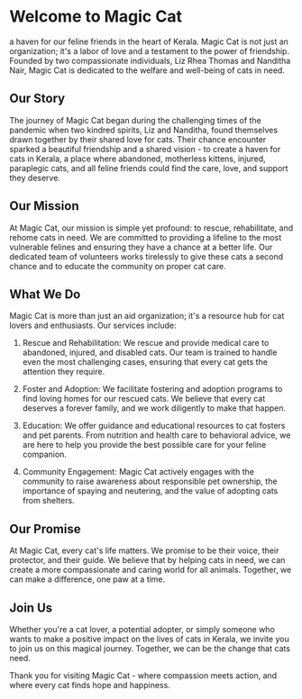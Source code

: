 # Welcome to Magic Cat 
a haven for our feline friends in the heart of Kerala. Magic Cat is not just an organization; it's a labor of love and a testament to the power of friendship. Founded by two compassionate individuals, Liz Rhea Thomas and Nanditha Nair, Magic Cat is dedicated to the welfare and well-being of cats in need.

## Our Story

The journey of Magic Cat began during the challenging times of the pandemic when two kindred spirits, Liz and Nanditha, found themselves drawn together by their shared love for cats. Their chance encounter sparked a beautiful friendship and a shared vision - to create a haven for cats in Kerala, a place where abandoned, motherless kittens, injured, paraplegic cats, and all feline friends could find the care, love, and support they deserve.

## Our Mission

At Magic Cat, our mission is simple yet profound: to rescue, rehabilitate, and rehome cats in need. We are committed to providing a lifeline to the most vulnerable felines and ensuring they have a chance at a better life. Our dedicated team of volunteers works tirelessly to give these cats a second chance and to educate the community on proper cat care.

## What We Do

Magic Cat is more than just an aid organization; it's a resource hub for cat lovers and enthusiasts. Our services include:

1. Rescue and Rehabilitation: We rescue and provide medical care to abandoned, injured, and disabled cats. Our team is trained to handle even the most challenging cases, ensuring that every cat gets the attention they require.

2. Foster and Adoption: We facilitate fostering and adoption programs to find loving homes for our rescued cats. We believe that every cat deserves a forever family, and we work diligently to make that happen.

3. Education: We offer guidance and educational resources to cat fosters and pet parents. From nutrition and health care to behavioral advice, we are here to help you provide the best possible care for your feline companion.

4. Community Engagement: Magic Cat actively engages with the community to raise awareness about responsible pet ownership, the importance of spaying and neutering, and the value of adopting cats from shelters.

## Our Promise

At Magic Cat, every cat's life matters. We promise to be their voice, their protector, and their guide. We believe that by helping cats in need, we can create a more compassionate and caring world for all animals. Together, we can make a difference, one paw at a time.

## Join Us

Whether you're a cat lover, a potential adopter, or simply someone who wants to make a positive impact on the lives of cats in Kerala, we invite you to join us on this magical journey. Together, we can be the change that cats need.

Thank you for visiting Magic Cat - where compassion meets action, and where every cat finds hope and happiness.
